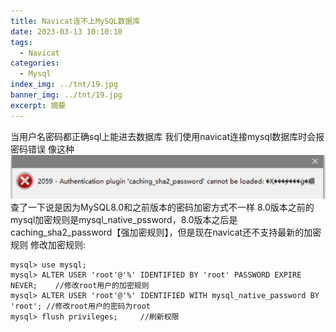 ```yaml
---
title: Navicat连不上MySQL数据库
date: 2023-03-13 10:10:10
tags:
  - Navicat
categories:
  - Mysql
index_img: ../tnt/19.jpg
banner_img: ../tnt/19.jpg
excerpt: 摘要
---
```


当用户名密码都正确sql上能进去数据库
我们使用navicat连接mysql数据库时会报密码错误
像这种
![Alt text](../../Vue2Img//mysql.png)
查了一下说是因为MySQL8.0和之前版本的密码加密方式不一样
 8.0版本之前的mysql加密规则是mysql_native_pssword，8.0版本之后是caching_sha2_password【强加密规则】，但是现在navicat还不支持最新的加密规则
 修改加密规则:
 

```
mysql> use mysql;
mysql> ALTER USER 'root'@'%' IDENTIFIED BY 'root' PASSWORD EXPIRE NEVER;    //修改root用户的加密规则
mysql> ALTER USER 'root'@'%' IDENTIFIED WITH mysql_native_password BY 'root'; //修改root用户的密码为root
mysql> flush privileges;     //刷新权限
```


